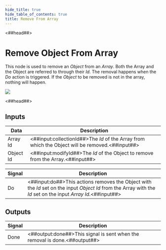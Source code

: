 ```yaml
---
hide_title: true
hide_table_of_contents: true
title: Remove From Array
---
```


<##head##>

# Remove Object From Array

This node is used to remove an _Object_ from an _Array_. Both the Array and the Object are referred to through their _Id_. The removal happens when the _Do_ action is triggered.
If the _Object_ to be removed is not in the array, nothing will happen.

<div className="ndl-image-with-background">

![](nodes/data/array/remove-from-array/remove-object-from-array.png)

</div>

<##head##>

## Inputs

| Data                                        | Description                                                                                     |
| ------------------------------------------- | ----------------------------------------------------------------------------------------------- |
| <span className="ndl-data">Array Id</span>  | <##input:collectionId##>The _Id_ of the Array from which the Object will be removed.<##input##> |
| <span className="ndl-data">Object Id</span> | <##input:modifyId##>The _Id_ of the Object to remove from the Array.<##input##>                 |

| Signal                                 | Description                                                                                                                                                   |
| -------------------------------------- | ------------------------------------------------------------------------------------------------------------------------------------------------------------- |
| <span className="ndl-signal">Do</span> | <##input:do##>This actions removes the Object with the _Id_ set on the input _Object Id_ from the Array with the _Id_ set on the input _Array Id_.<##input##> |

## Outputs

| Signal                                   | Description                                                                |
| ---------------------------------------- | -------------------------------------------------------------------------- |
| <span className="ndl-signal">Done</span> | <##output:done##>This signal is sent when the removal is done.<##output##> |
